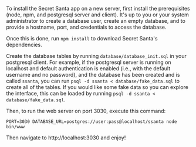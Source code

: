 To install the Secret Santa app on a new server, first install the prerequisites (node, npm, and postgresql server and client).
It's up to you or your system administrator to create a database user, create an empty database, and to provide a hostname,
port, and credentials to access the database.

Once this is done, run `npm install` to download Secret Santa's dependencies.

Create the database tables by running `database/database_init.sql` in your postgresql client. For example, if the postgresql
server is running on localhost and default authentication is enabled (i.e., with the default username and no password),
and the database has been created and is called `ssanta`, you can run `psql -d ssanta < database/fake_data.sql` to create all
of the tables. If you would like some fake data so you can explore the interface, this can be loaded by running
`psql -d ssanta < database/fake_data.sql`.

Then, to run the web server on port 3030, execute this command:

`PORT=3030 DATABASE_URL=postgres://user:pass@localhost/ssanta node bin/www`

Then navigate to http://localhost:3030 and enjoy!
